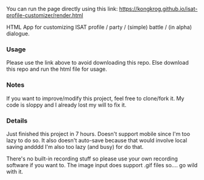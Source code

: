 You can run the page directly using this link: https://kongkrog.github.io/isat-profile-customizer/render.html

HTML App for customizing ISAT profile / party / (simple) battle / (in alpha) dialogue.

### Usage
Please use the link above to avoid downloading this repo.
Else download this repo and run the html file for usage.

### Notes
If you want to improve/modify this project, feel free to clone/fork it. My code is sloppy and I already lost my will to fix it.

### Details
Just finished this project in 7 hours. Doesn't support mobile since I'm too lazy to do so.
It also doesn't auto-save because that would involve local saving andddd I'm also too lazy (and busy) for do that.

There's no built-in recording stuff so please use your own recording software if you want to.
The image input does support .gif files so.... go wild with it.
